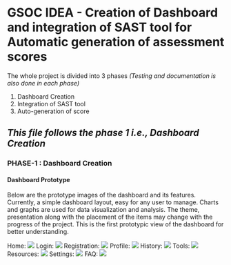 # GSOC IDEA - Creation of Dashboard and integration of SAST tool for Automatic generation of assessment scores

The whole project is divided into 3 phases *(Testing and documentation is also done in each phase)*
1. Dashboard Creation 
2. Integration of SAST tool 
3. Auto-generation of score

## *This file follows the phase 1 i.e., Dashboard Creation*

### PHASE-1 : Dashboard Creation 
#### Dashboard Prototype  
[comment]: # (*for better UI and UX feature selection*)
Below are the prototype images of the dashboard and its features. Currently, a simple dashboard layout, easy for any user to manage. Charts and graphs are used for data visualization and analysis.
The theme, presentation along with the placement of the items may change with the progress of the project. This is the first prototypic view of the dashboard for better understanding.

Home:
![](https://github.com/shaistha24/RiskAssessmentFramework/blob/master/gsoc_dashboard/pg1.jpg)
Login:
![](https://github.com/shaistha24/RiskAssessmentFramework/blob/master/gsoc_dashboard/pg2.jpg)
Registration:
![](https://github.com/shaistha24/RiskAssessmentFramework/blob/master/gsoc_dashboard/pg3.jpg)
Profile:
![](https://github.com/shaistha24/RiskAssessmentFramework/blob/master/gsoc_dashboard/pg4.jpg)
History:
![](https://github.com/shaistha24/RiskAssessmentFramework/blob/master/gsoc_dashboard/pg5.jpg)
Tools:
![](https://github.com/shaistha24/RiskAssessmentFramework/blob/master/gsoc_dashboard/pg6.jpg)
Resources:
![](https://github.com/shaistha24/RiskAssessmentFramework/blob/master/gsoc_dashboard/pg7.jpg)
Settings:
![](https://github.com/shaistha24/RiskAssessmentFramework/blob/master/gsoc_dashboard/pg8.jpg)
FAQ:
![](https://github.com/shaistha24/RiskAssessmentFramework/blob/master/gsoc_dashboard/pg9.jpg)

[comment]:# (*NOTE: Choice of language for coding is Python , framework: Dash*)
[comment]:# (*The end result after coding may vary from the prototype depicted above, as there is always rooms for improvement*)
